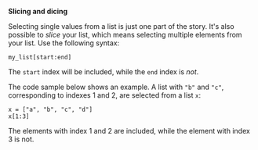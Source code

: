 **Slicing and dicing**

Selecting single values from a list is just one part of the story. It's also possible to *slice* your list, which means selecting multiple elements from your list. Use the following syntax:

```
my_list[start:end]
```

The `start` index will be included, while the `end` index is *not*.

The code sample below shows an example. A list with `"b"` and `"c"`, corresponding to indexes 1 and 2, are selected from a list `x`:

```
x = ["a", "b", "c", "d"]
x[1:3]
```
  
The elements with index 1 and 2 are included, while the element with index 3 is not.